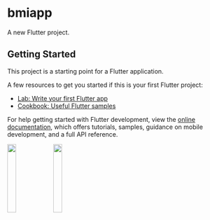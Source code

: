 # bmiapp

A new Flutter project.

## Getting Started

This project is a starting point for a Flutter application.

A few resources to get you started if this is your first Flutter project:

- [Lab: Write your first Flutter app](https://docs.flutter.dev/get-started/codelab)
- [Cookbook: Useful Flutter samples](https://docs.flutter.dev/cookbook)

For help getting started with Flutter development, view the
[online documentation](https://docs.flutter.dev/), which offers tutorials,
samples, guidance on mobile development, and a full API reference.
<p>
  <img src="https://github.com/kunalsahu7/bmiapp/assets/119474574/d2032d2b-fe96-423d-95b0-d1e655d9936b" hight="20%" width="20%">
  <img src="https://github.com/kunalsahu7/bmiapp/assets/119474574/63d48f62-5f91-4671-8360-851126329720" hight="20%" width="20%">
</p>

